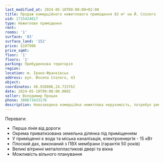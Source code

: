 ```yaml
---
last_modified_at: 2024-05-10T00:00:00+02:00
title: Продаж комерційного нежитлового приміщення 83 м² на Й. Сліпого
uid: 1715424617
type: Нежитлове приміщення
rent:
rooms: '1'
surface: '83'
surface_land: '152'
price: $107900
price_sqmt:
floor: '1'
floors: '1'
parking: Прибудинкова територія
region:
location: м. Івано-Франківськ
address: вул. Йосипа Сліпого, 43
object:
coordinates: 48.920086,24.733762
date: 2024-05-10T00:00:00.000Z
seller: Володимир Процак
phone: 380673433176
description: Новозведена комерційна нежитлова нерухомість, потребує ремонтно-оздоблювальних робіт
---
```


Переваги:
- Перша лінія від дороги
- Окрема приватизована земельна ділянка під приміщенням
- У приміщенні є вода та міська каналізація, електроенергія - 15 кВт
- Плоский дах, виконаний з ПВХ мембрани (гарантія 50 років)
- Великі вітринні металопластикові двері та вікна
- Можливість вільного планування
